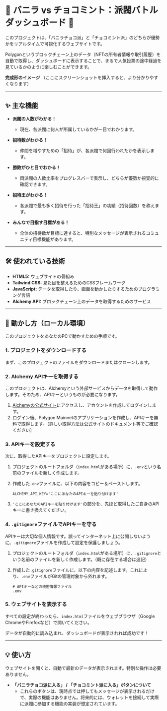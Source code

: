 # 🍦 バニラ vs チョコミント：派閥バトルダッシュボード 🍫

このプロジェクトは、「バニラチョコ派」と「チョコミント派」のどちらが優勢かをリアルタイムで可視化するウェブサイトです。

Polygonというブロックチェーン上のデータ（NFTの所有者情報や取引履歴）を自動で取得し、ダッシュボードに表示することで、まるで人気投票の途中経過を見ているかのように楽しむことができます。

**完成形のイメージ**
（ここにスクリーンショットを挿入すると、より分かりやすくなります）

---

## ✨ 主な機能

*   **派閥の人数がわかる！**
    *   現在、各派閥に何人が所属しているかが一目でわかります。

*   **招待数がわかる！**
    *   仲間を増やすための「招待」が、各派閥で何回行われたかを表示します。

*   **勝敗がひと目でわかる！**
    *   両派閥の人数比率をプログレスバーで表示し、どちらが優勢か視覚的に確認できます。

*   **招待王がわかる！**
    *   各派閥で最も多く招待を行った「招待王」の功績（招待回数）を称えます。

*   **みんなで目指す目標がある！**
    *   全体の招待数が目標に達すると、特別なメッセージが表示されるコミュニティ目標機能があります。

---

## 🛠️ 使われている技術

*   **HTML5:** ウェブサイトの骨組み
*   **Tailwind CSS:** 見た目を整えるためのCSSフレームワーク
*   **JavaScript:** データを取得したり、画面を動かしたりするためのプログラミング言語
*   **Alchemy API:** ブロックチェーン上のデータを取得するためのサービス

---

## 🚀 動かし方（ローカル環境）

このプロジェクトをあなたのPCで動かすための手順です。

### 1. プロジェクトをダウンロードする

まず、このプロジェクトのファイルをダウンロードまたはクローンします。

### 2. Alchemy APIキーを取得する

このプロジェクトは、Alchemyという外部サービスからデータを取得して動作します。そのため、APIキーというものが必要になります。

1.  [Alchemyの公式サイト](https://www.alchemy.com/)にアクセスし、アカウントを作成してログインします。
2.  ログイン後、Polygon Mainnetのアプリケーションを作成し、APIキーを無料で取得します。（詳しい取得方法は公式サイトのドキュメント等でご確認ください）

### 3. APIキーを設定する

次に、取得したAPIキーをプロジェクトに設定します。

1.  プロジェクトのルートフォルダ（`index.html`がある場所）に、`.env`という名前のファイルを新しく作成します。
2.  作成した`.env`ファイルに、以下の内容をコピー＆ペーストします。

    ```
    ALCHEMY_API_KEY='ここにあなたのAPIキーを貼り付けます'
    ```

3.  `'ここにあなたのAPIキーを貼り付けます'`の部分を、先ほど取得したご自身のAPIキーに書き換えてください。

### 4. `.gitignore`ファイルでAPIキーを守る

APIキーは大切な個人情報です。誤ってインターネット上に公開しないように、`.gitignore`ファイルを作成して設定を保護しましょう。

1.  プロジェクトのルートフォルダ（`index.html`がある場所）に、`.gitignore`という名前のファイルを新しく作成します。（既に存在する場合は追記）
2.  作成した`.gitignore`ファイルに、以下の内容を記述します。これにより、`.env`ファイルがGitの管理対象から外れます。

    ```
    # APIキーなどの機密情報ファイル
    .env
    ```

### 5. ウェブサイトを表示する

すべての設定が終わったら、`index.html`ファイルをウェブブラウザ（Google ChromeやFirefoxなど）で開いてください。

データが自動的に読み込まれ、ダッシュボードが表示されれば成功です！

---

## 💡 使い方

ウェブサイトを開くと、自動で最新のデータが表示されます。特別な操作は必要ありません。

*   **「バニラチョコ派に入る」 / 「チョコミント派に入る」ボタンについて**
    *   これらのボタンは、現時点では押してもメッセージが表示されるだけで、実際の機能はありません。将来的には、ウォレットを接続して実際に派閥に参加する機能の実装が想定されています。
